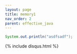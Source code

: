 ```yaml
---
layout: page
title: memory1
nav_order: 2
parent: effective_java
---
```



```java
System.out.println("asdfsadf");
```

{% include disqus.html %}
